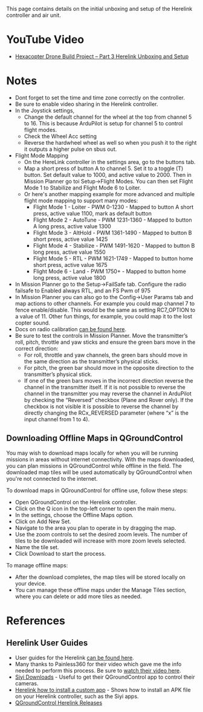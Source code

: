 This page contains details on the initial unboxing and setup of the Herelink controller and air unit.


# YouTube Video
- [Hexacopter Drone Build Project – Part 3 Herelink Unboxing and Setup](https://youtu.be/6hCZ1OqMMvg)

# Notes
- Dont forget to set the time and time zone correctly on the controller.
- Be sure to enable video sharing in the Herelink controller.
- In the Joystick settings, 
  - Change the default channel for the wheel at the top from channel 5 to 16. This is because ArduPilot is setup for channel 5 to control flight modes.
  - Check the Wheel Acc setting
  - Reverse the hardwheel wheel as well so when you push it to the right it outputs a higher pulse on sbus out.
- Flight Mode Mapping
  - On the HereLink controller in the settings area, go to the buttons tab.
  - Map a short press of button A to channel 5. Set it to a toggle (T) button. Set default value to 1000, and active value to 2000. Then in Mission Planner go toi Setup->Flight Modes. You can then set Flight Mode 1 to Stabilize and Flight Mode 6 to Loiter.
  - Or here's another mapping example for more advanced and multiple flight mode mapping to support many modes:
    -  Flight Mode 1 - Loiter - PWM 0-1230 - Mapped to button A short press, active value 1100, mark as default button
    -  Flight Mode 2 - AutoTune - PWM 1231-1360 - Mapped to button A long press, active value 1300
    -  Flight Mode 3 - AltHold - PWM 1361-1490 - Mapped to button B short press, active value 1425
    -  Flight Mode 4 - Stabilize - PWM 1491-1620 - Mapped to button B long press, active value 1550
    -  Flight Mode 5 - RTL - PWM 1621-1749 - Mapped to button home short press, active value 1675
    -  Flight Mode 6 - Land - PWM 1750+ - Mapped to button home long press, active value 1800
- In Mission Planner go to the Setup->FailSafe tab. Configure the radio failsafe to Enabled always RTL, and an FS Pwm of 975
- In Mission Planner you can also go to the Config->User Params tab and map actions to other channels. For example you could map channel 7 to fence enable/disable. This would be the same as setting RC7_OPTION to a value of 11. Other fun things, for example, you could map it to the lost copter sound.
- Docs on radio calibration [can be found here](https://ardupilot.org/copter/docs/common-radio-control-calibration.html).
- Be sure to test the controls in Mission Planner. Move the transmitter’s roll, pitch, throttle and yaw sticks and ensure the green bars move in the correct direction:
  - For roll, throttle and yaw channels, the green bars should move in the same direction as the transmitter’s physical sticks.
  - For pitch, the green bar should move in the opposite direction to the transmitter’s physical stick.
  - If one of the green bars moves in the incorrect direction reverse the channel in the transmitter itself. If it is not possible to reverse the channel in the transmitter you may reverse the channel in ArduPilot by checking the “Reversed” checkbox (Plane and Rover only). If the checkbox is not visible it is possible to reverse the channel by directly changing the RCx_REVERSED parameter (where “x” is the input channel from 1 to 4).
    

## Downloading Offline Maps in QGroundControl
You may wish to download maps locally for when you will be running missions in areas without internet connectivity. With the maps downloaded, you can plan missions in QGroundControl while offline in the field. The downloaded map tiles will be used automatically by QGroundControl when you're not connected to the internet.

To download maps in QGroundControl for offline use, follow these steps:
- Open QGroundControl on the Herelink controller.
- Click on the Q icon in the top-left corner to open the main menu.
- In the settings, choose the Offline Maps option.
- Click on Add New Set.
- Navigate to the area you plan to operate in by dragging the map.
- Use the zoom controls to set the desired zoom levels. The number of tiles to be downloaded will increase with more zoom levels selected.
- Name the tile set.
- Click Download to start the process.

To manage offline maps:
- After the download completes, the map tiles will be stored locally on your device.
- You can manage these offline maps under the Manage Tiles section, where you can delete or add more tiles as needed.


# References 
## Herelink User Guides
- User guides for the Herelink [can be found here](https://docs.cubepilot.org/user-guides/herelink/herelink-user-guides).
- Many thanks to Painless360 for their video which gave me the info needed to perform this process. Be sure to [watch their video here](https://www.youtube.com/watch?v=DVPRaErKsn0&t=2167s).
- [Siyi Downloads](https://siyi.biz/en/index.php?id=downloads1&asd=186) - Useful to get their QGroundControl app to control their cameras. 
- [Herelink how to install a custom app](https://www.youtube.com/watch?v=a-cLzYD7HBk&t=56s) - Shows how to install an APK file on your Herelink controller, such as the Siyi apps.
- [QGroundControl Herelink Releases](https://github.com/CubePilot/qgroundcontrol-herelink/releases)